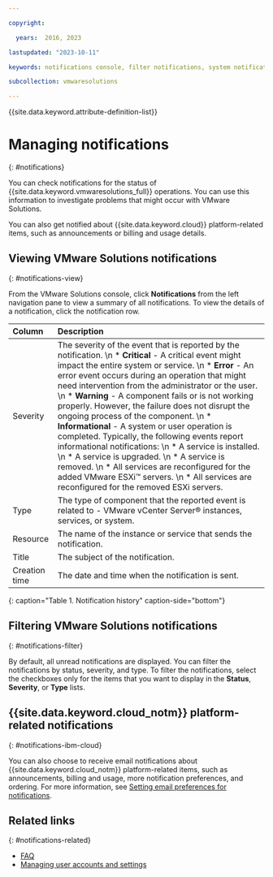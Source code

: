 ```yaml
---

copyright:

  years:  2016, 2023

lastupdated: "2023-10-11"

keywords: notifications console, filter notifications, system notification

subcollection: vmwaresolutions

---
```


{{site.data.keyword.attribute-definition-list}}

# Managing notifications
{: #notifications}

You can check notifications for the status of {{site.data.keyword.vmwaresolutions_full}} operations. You can use this information to investigate problems that might occur with VMware Solutions.

You can also get notified about {{site.data.keyword.cloud}} platform-related items, such as announcements or billing and usage details.

## Viewing VMware Solutions notifications
{: #notifications-view}

From the VMware Solutions console, click **Notifications** from the left navigation pane to view a summary of all notifications. To view the details of a notification, click the notification row.

| Column | Description |
|:------ |:----------- |
| Severity | The severity of the event that is reported by the notification. \n * **Critical** - A critical event might impact the entire system or service. \n * **Error** - An error event occurs during an operation that might need intervention from the administrator or the user. \n * **Warning** - A component fails or is not working properly. However, the failure does not disrupt the ongoing process of the component. \n * **Informational** - A system or user operation is completed. Typically, the following events report informational notifications: \n    * A service is installed. \n    * A service is upgraded. \n    * A service is removed. \n    * All services are reconfigured for the added VMware ESXi™ servers. \n    * All services are reconfigured for the removed ESXi servers. |
| Type | The type of component that the reported event is related to - VMware vCenter Server® instances, services, or system. |
| Resource | The name of the instance or service that sends the notification. |
| Title | The subject of the notification. |
| Creation time | The date and time when the notification is sent. |
{: caption="Table 1. Notification history" caption-side="bottom"}

## Filtering VMware Solutions notifications
{: #notifications-filter}

By default, all unread notifications are displayed. You can filter the notifications by status, severity, and type. To filter the notifications, select the checkboxes only for the items that you want to display in the **Status**, **Severity**, or **Type** lists.

## {{site.data.keyword.cloud_notm}} platform-related notifications
{: #notifications-ibm-cloud}

You can also choose to receive email notifications about {{site.data.keyword.cloud_notm}} platform-related items, such as announcements, billing and usage, more notification preferences, and ordering. For more information, see [Setting email preferences for notifications](/docs/account?topic=account-email-prefs).

## Related links
{: #notifications-related}

* [FAQ](/docs/vmwaresolutions?topic=vmwaresolutions-faq-vmwaresolutions)
* [Managing user accounts and settings](/docs/vmwaresolutions?topic=vmwaresolutions-useraccount)
